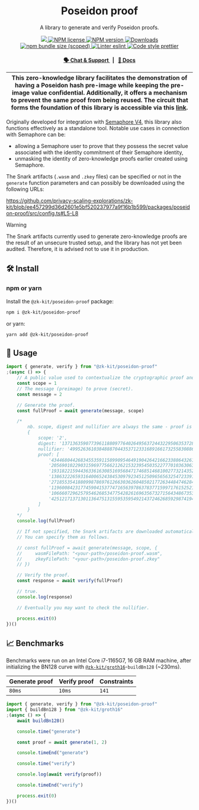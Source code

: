 <p align="center">
    <h1 align="center">
        Poseidon proof
    </h1>
    <p align="center">A library to generate and verify Poseidon proofs.</p>
</p>

<p align="center">
    <a href="https://github.com/privacy-scaling-explorations/zk-kit">
        <img src="https://img.shields.io/badge/project-zk--kit-blue.svg?style=flat-square">
    </a>
    <a href="https://github.com/privacy-scaling-explorations/zk-kit/tree/main/packages/poseidon-proof/LICENSE">
        <img alt="NPM license" src="https://img.shields.io/npm/l/%40zk-kit%2Fposeidon-proof?style=flat-square">
    </a>
    <a href="https://www.npmjs.com/package/@zk-kit/poseidon-proof">
        <img alt="NPM version" src="https://img.shields.io/npm/v/@zk-kit/poseidon-proof?style=flat-square" />
    </a>
    <a href="https://npmjs.org/package/@zk-kit/poseidon-proof">
        <img alt="Downloads" src="https://img.shields.io/npm/dm/@zk-kit/poseidon-proof.svg?style=flat-square" />
    </a>
    <a href="https://bundlephobia.com/package/@zk-kit/poseidon-proof">
        <img alt="npm bundle size (scoped)" src="https://img.shields.io/bundlephobia/minzip/@zk-kit/poseidon-proof" />
    </a>
    <a href="https://eslint.org/">
        <img alt="Linter eslint" src="https://img.shields.io/badge/linter-eslint-8080f2?style=flat-square&logo=eslint" />
    </a>
    <a href="https://prettier.io/">
        <img alt="Code style prettier" src="https://img.shields.io/badge/code%20style-prettier-f8bc45?style=flat-square&logo=prettier" />
    </a>
</p>

<div align="center">
    <h4>
        <a href="https://appliedzkp.org/discord">
            🗣️ Chat &amp; Support
        </a>
        <span>&nbsp;&nbsp;|&nbsp;&nbsp;</span>
        <a href="https://zkkit.pse.dev/modules/_zk_kit_poseidon_proof.html">
            📘 Docs
        </a>
    </h4>
</div>

| This zero-knowledge library facilitates the demonstration of having a Poseidon hash pre-image while keeping the pre-image value confidential. Additionally, it offers a mechanism to prevent the same proof from being reused. The circuit that forms the foundation of this library is accessible via this [link](https://github.com/privacy-scaling-explorations/zk-kit/blob/main/packages/circuits/templates/poseidon-proof.circom). |
| --------------------------------------------------------------------------------------------------------------------------------------------------------------------------------------------------------------------------------------------------------------------------------------------------------------------------------------------------------------------------------------------------------------------------------------- |

Originally developed for integration with [Semaphore V4](https://github.com/semaphore-protocol/semaphore), this library also functions effectively as a standalone tool. Notable use cases in connection with Semaphore can be:

-   allowing a Semaphore user to prove that they possess the secret value associated with the identity commitment of their Semaphore identity,
-   unmasking the identity of zero-knowledge proofs earlier created using Semaphore.

The Snark artifacts (`.wasm` and `.zkey` files) can be specified or not in the `generate` function parameters and can possibly be downloaded using the following URLs:

https://github.com/privacy-scaling-explorations/zk-kit/blob/ee457299d36d2601e5bf520237977a9f16b1b599/packages/poseidon-proof/src/config.ts#L5-L8

> [!WARNING]  
> The Snark artifacts currently used to generate zero-knowledge proofs are the result of an unsecure trusted setup, and the library has not yet been audited. Therefore, it is advised not to use it in production.

## 🛠 Install

### npm or yarn

Install the `@zk-kit/poseidon-proof` package:

```bash
npm i @zk-kit/poseidon-proof
```

or yarn:

```bash
yarn add @zk-kit/poseidon-proof
```

## 📜 Usage

```typescript
import { generate, verify } from "@zk-kit/poseidon-proof"
;(async () => {
    // A public value used to contextualize the cryptographic proof and calculate the nullifier.
    const scope = 1
    // The message (preimage) to prove (secret).
    const message = 2

    // Generate the proof.
    const fullProof = await generate(message, scope)

    /*
        nb. scope, digest and nullifier are always the same - proof is variable.
        {
            scope: '2',
            digest: '13713635907739611880977640264956372443229506353728466835599871320028961887800',
            nullifier: '4995263610384888704435371233168916617325583088652670186865584118891394144999',
            proof: [
                '4344680442683455359115899095464919042642166233886432616638435348359080260980',
                '20569010229031596977566212621532395450352277701036306316464269899598925981651',
                '19318221594436336163085169568471746851468100277321435282188061183430353155289',
                '13863222659316400652438453097923451250965656325472339120118358727133180331649',
                '2718553541880998786976126630362604850217726344847462841516918030540821216281',
                '11960084231774590415377471656397863783771599717615252119734899677642065267169',
                '10666072962579546268534775428261696356732715643486735369393626224913301307278',
                '4251217137130113647513155953595492143724626859298741948572817563032672674599'
            ]
        }
    */
    console.log(fullProof)

    // If not specified, the Snark artifacts are downloaded automatically.
    // You can specify them as follows.

    // const fullProof = await generate(message, scope, {
    //     wasmFilePath: "<your-path>/poseidon-proof.wasm",
    //     zkeyFilePath: "<your-path>/poseidon-proof.zkey"
    // })

    // Verify the proof.
    const response = await verify(fullProof)

    // true.
    console.log(response)

    // Eventually you may want to check the nullifier.

    process.exit(0)
})()
```

## 📈 Benchmarks

Benchmarks were run on an Intel Core i7-1165G7, 16 GB RAM machine, after initializing the BN128 curve with [`@zk-kit/groth16`](https://github.com/privacy-scaling-explorations/zk-kit/edit/main/packages/groth16)-`buildBn128` (~230ms).

| Generate proof | Verify proof | Constraints |
| -------------- | ------------ | ----------- |
| `80ms`         | `10ms`       | `141`       |

```js
import { generate, verify } from "@zk-kit/poseidon-proof"
import { buildBn128 } from "@zk-kit/groth16"
;(async () => {
    await buildBn128()

    console.time("generate")

    const proof = await generate(1, 2)

    console.timeEnd("generate")

    console.time("verify")

    console.log(await verify(proof))

    console.timeEnd("verify")

    process.exit(0)
})()
```
